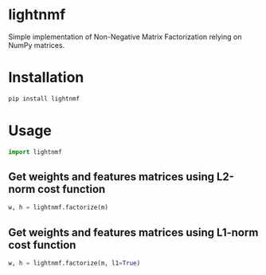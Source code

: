 lightnmf
===========

Simple implementation of Non-Negative Matrix Factorization relying on NumPy matrices.

# Installation
```bash
pip install lightnmf
```

# Usage
```python
import lightnmf
```

## Get weights and features matrices using L2-norm cost function

```python
w, h = lightnmf.factorize(m)
```

## Get weights and features matrices using L1-norm cost function
```python
w, h = lightnmf.factorize(m, l1=True)
```
